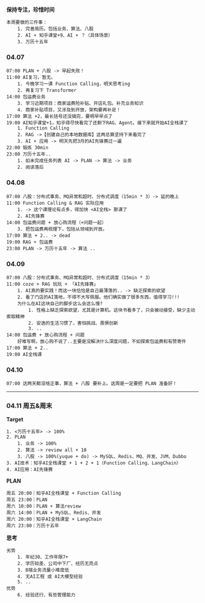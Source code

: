 **保持专注，珍惜时间**

	本周要做的三件事：
		1. 完善简历。包括业务、算法、八股
		2. AI + 知乎课堂+9、AI + ？（具体场景）
		3. 万历十五年

### 04.07

	07:00 PLAN + 八股 -> 早起失败！
	11:00 AI复习，暂无。
		1. 今晚学习一课 Function Calling，明天思考ing
		2. 再复习下 Transformer
	14:00 包运费业务
		3. 学习近期项目：商家运费险补贴、开店礼包。补充业务知识
		4. 商家补贴项目，又涉及到开放，架构要再补足！
	17:00 算法 +2，最长括号还没搞完，要明早早点了
	19:00 AI知乎课堂+1，知乎得尽快看完了还剩下RAG、Agent。接下来就开始AI全栈课了
		1. Function Calling
		2. RAG ->【创建自己的本地数据库】这两总算坚持下来看完了
		3. AI + 应用 -> 明天先把3月的AI先锋赛过一遍
	22:00 锻炼 30min
	23:00 万历十五年..
		1. 如未完成任务列表 AI -> PLAN -> 算法 -> 业务
		2. 阅读落后


### 04.08

	07:00 八股：分布式事务、MQ异常和超时、分布式调度（15min * 3）-> 延的晚上
	11:00 Function Calling & RAG 实际应用 
		1. -> 这个课理论有点多，得加快 <AI全栈> 那课了
		2. AI先锋赛
	14:00 包运费问题 + 放心购流程（+问题一起）
		3. 把包运费再梳理下，包括从领域到开放。
	17:00 算法 + 2.. -> dead
	19:00 RAG + 包运费
	23:00 PLAN -> 万历十五年 -> 算法 ..


### 04.09

	07:00 八股：分布式事务、MQ异常和超时、分布式调度（15min * 3）
	11:00 coze + RAG 玩玩 + 「AI先锋赛」
		1. AI真的要实践！而这一块恰恰是自己最薄落的.. -> 缺乏探索的欲望
		2. 看了门店的AI落地，不得不大写佩服。他们确实做了很多东西，值得学习!!!
		为什么在AI这块自己的脚步这么会这么慢?
			1. 性格上缺乏探索欲望，尤其是计算机。这块书看多了，只会被动接受，缺少主动索取精神
			2. 安逸的生活习惯了，害怕挑战、畏惧创新
			3. ..
	14:00 包运费 + 放心购流程 + 问题
		好难写啊，放心购不说了..主要是没解决什么深度问题，不如探索包运费和有赞寄件
	17:00 算法 + 2..
	19:00 AI全栈课


### 04.10

	07:00 这两天都没啥正事，算法 + 八股 要补上。这周是一定要把 PLAN 准备好！


---

### 04.11 周五&周末

**Target**

	1. <万历十五年> -> 100%
	2. PLAN
		1. 业务 -> 100%
		2. 算法 -> review all + 10
		3. 八股 -> 100%(yuque + do) -> MySQL、Redis、MQ、并发、JVM、Dubbo
	3. AI技术：知乎AI全栈课堂 + 1 + 2 + 1（Function Calling、LangChain）
	4. AI应用：AI先锋赛

**PLAN**

	周五 20:00｜知乎AI全栈课堂 + Function Calling
	周五 23:00｜PLAN
	周六 10:00｜PLAN + 算法review
	周六 14:00｜PLAN + MySQL、Redis、并发
	周六 20:00｜知乎AI全栈课堂 + LangChain
	周六 23:00｜万历十五年


**思考**

	劣势
		1. 年纪30、工作年限7+
		2. 学历较差、公司中下厂、经历无亮点
		3. B端业务流量小难度低
		4. 无AI工程 或 AI大模型经验
		5. ..
	优势
		6. 经验还行、有些管理能力
